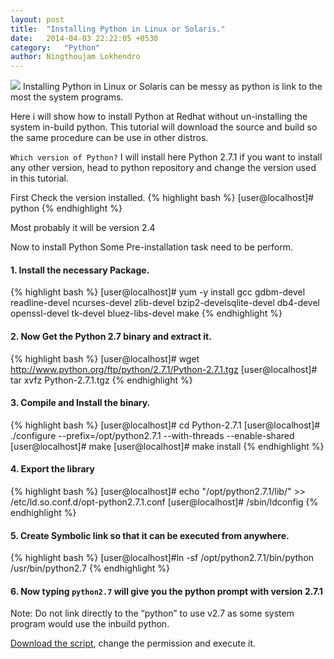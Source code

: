 ```yaml
---
layout: post
title:  "Installing Python in Linux or Solaris."
date:   2014-04-03 22:22:05 +0530
category:	"Python"
author:	Ningthoujam Lokhendro
---
```

<img class="img-responsive" src="{{{baseurl}}/assets/fh5co/images/PythonAndLinux.png">
Installing Python in Linux or Solaris can be messy as python is link to the most the system programs.

Here i will show how to install Python at Redhat without un-installing the system in-build python. This tutorial will download the source and build so the same procedure can be use in other distros.

`Which version of Python?`
I will install here Python 2.7.1 if you want to install any other version, head to python repository and change the version used in this tutorial.

First Check the version installed.
{% highlight bash %}
[user@localhost]# python
{% endhighlight %}

Most probably it will be version 2.4

Now to install Python Some Pre-installation task need to be perform.

#### 1. Install the necessary Package.
{% highlight bash %}
[user@localhost]# yum -y install gcc gdbm-devel readline-devel ncurses-devel zlib-devel bzip2-develsqlite-devel db4-devel openssl-devel tk-devel bluez-libs-devel make
{% endhighlight %}

#### 2. Now Get the Python 2.7 binary and extract it.
{% highlight bash %}
[user@localhost]# wget http://www.python.org/ftp/python/2.7.1/Python-2.7.1.tgz
[user@localhost]# tar xvfz Python-2.7.1.tgz
{% endhighlight %}

#### 3. Compile and Install the binary.
{% highlight bash %}
[user@localhost]# cd Python-2.7.1
[user@localhost]# ./configure --prefix=/opt/python2.7.1 --with-threads --enable-shared
[user@localhost]# make
[user@localhost]# make install
{% endhighlight %}

#### 4. Export the library
{% highlight bash %}
[user@localhost]# echo "/opt/python2.7.1/lib/" >> /etc/ld.so.conf.d/opt-python2.7.1.conf
[user@localhost]# /sbin/ldconfig
{% endhighlight %}

#### 5. Create Symbolic link so that it can be executed from anywhere.
{% highlight bash %}
[user@localhost]#ln -sf /opt/python2.7.1/bin/python /usr/bin/python2.7
{% endhighlight %}

#### 6. Now typing `python2.7` will give you the python prompt with version 2.7.1

Note: Do not link directly to the “python” to use v2.7 as some system program would use the inbuild python.

[Download the script][Download the script], change the permission and execute it.

[Download the script]: http://
